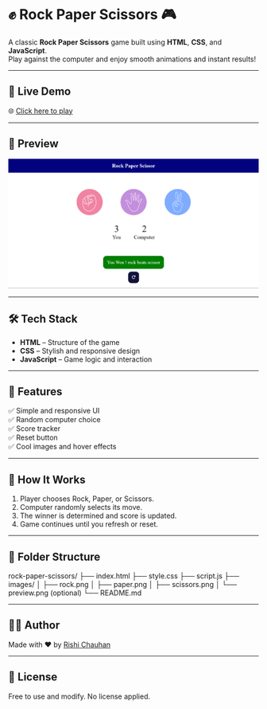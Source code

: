 # ✊ Rock Paper Scissors 🎮

A classic **Rock Paper Scissors** game built using **HTML**, **CSS**, and **JavaScript**.  
Play against the computer and enjoy smooth animations and instant results!

---

## 🚀 Live Demo

🌐 [Click here to play](https://RishiChauhan011.github.io/html-css-js/rock-paper-scissors/)  

---

## 📸 Preview

![Game Preview](./images/preview.png)  

---

## 🛠️ Tech Stack

- **HTML** – Structure of the game
- **CSS** – Stylish and responsive design
- **JavaScript** – Game logic and interaction

---

## 🎯 Features

✅ Simple and responsive UI  
✅ Random computer choice  
✅ Score tracker  
✅ Reset button  
✅ Cool images and hover effects

---

## 🧠 How It Works

1. Player chooses Rock, Paper, or Scissors.
2. Computer randomly selects its move.
3. The winner is determined and score is updated.
4. Game continues until you refresh or reset.

---

## 📂 Folder Structure

rock-paper-scissors/
├── index.html
├── style.css
├── script.js
├── images/
│ ├── rock.png
│ ├── paper.png
│ ├── scissors.png
│ └── preview.png (optional)
└── README.md

---

## 👨‍💻 Author

Made with ❤️ by [Rishi Chauhan](https://github.com/RishiChauhan011)

---

## 📢 License

Free to use and modify. No license applied.
